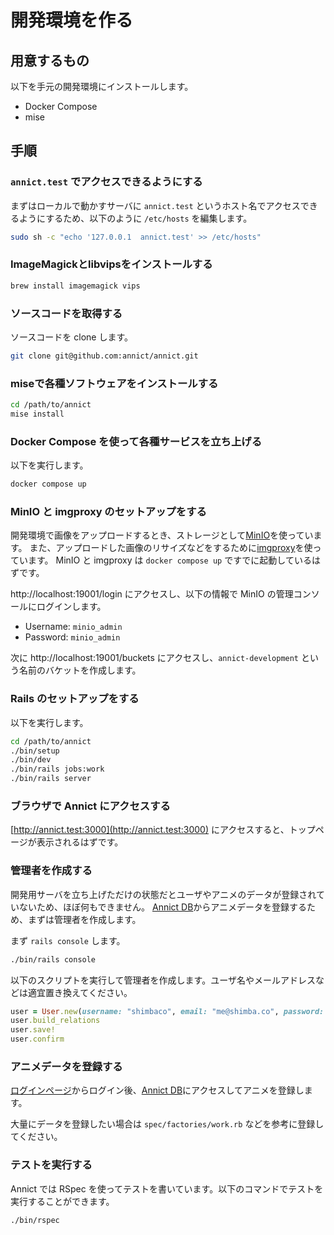 # 開発環境を作る

## 用意するもの

以下を手元の開発環境にインストールします。

- Docker Compose
- mise

## 手順

### `annict.test` でアクセスできるようにする

まずはローカルで動かすサーバに `annict.test` というホスト名でアクセスできるようにするため、以下のように `/etc/hosts` を編集します。

```sh
sudo sh -c "echo '127.0.0.1  annict.test' >> /etc/hosts"
```

### ImageMagickとlibvipsをインストールする

```sh
brew install imagemagick vips
```

### ソースコードを取得する

ソースコードを clone します。

```sh
git clone git@github.com:annict/annict.git
```

### miseで各種ソフトウェアをインストールする

```sh
cd /path/to/annict
mise install
```

### Docker Compose を使って各種サービスを立ち上げる

以下を実行します。

```sh
docker compose up
```

### MinIO と imgproxy のセットアップをする

開発環境で画像をアップロードするとき、ストレージとして[MinIO](https://github.com/minio/minio)を使っています。
また、アップロードした画像のリサイズなどをするために[imgproxy](https://imgproxy.net/)を使っています。
MinIO と imgproxy は `docker compose up` ですでに起動しているはずです。

http://localhost:19001/login にアクセスし、以下の情報で MinIO の管理コンソールにログインします。

- Username: `minio_admin`
- Password: `minio_admin`

次に http://localhost:19001/buckets にアクセスし、`annict-development` という名前のバケットを作成します。

### Rails のセットアップをする

以下を実行します。

```sh
cd /path/to/annict
./bin/setup
./bin/dev
./bin/rails jobs:work
./bin/rails server
```

### ブラウザで Annict にアクセスする

[http://annict.test:3000](http://annict.test:3000) にアクセスすると、トップページが表示されるはずです。

### 管理者を作成する

開発用サーバを立ち上げただけの状態だとユーザやアニメのデータが登録されていないため、ほぼ何もできません。
[Annict DB](http://annict.test:3000/db)からアニメデータを登録するため、まずは管理者を作成します。

まず `rails console` します。

```sh
./bin/rails console
```

以下のスクリプトを実行して管理者を作成します。ユーザ名やメールアドレスなどは適宜置き換えてください。

```rb
user = User.new(username: "shimbaco", email: "me@shimba.co", password: "shimbaco", role: "admin", time_zone: "Asia/Tokyo", locale: "ja")
user.build_relations
user.save!
user.confirm
```

### アニメデータを登録する

[ログインページ](http://annict.test:3000/sign_in)からログイン後、[Annict DB](http://annict.test:3000/db)にアクセスしてアニメを登録します。

大量にデータを登録したい場合は `spec/factories/work.rb` などを参考に登録してください。

### テストを実行する

Annict では RSpec を使ってテストを書いています。以下のコマンドでテストを実行することができます。

```sh
./bin/rspec
```
